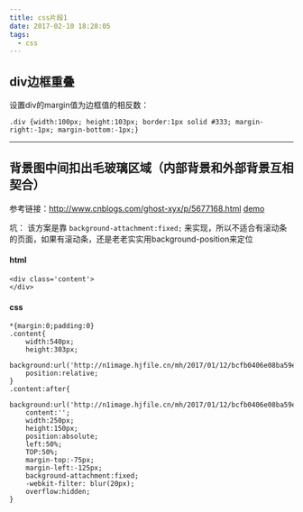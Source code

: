 ```yaml
---
title: css片段1
date: 2017-02-10 18:28:05
tags:
  - css
---
```


## div边框重叠

设置div的margin值为边框值的相反数：

    .div {width:100px; height:103px; border:1px solid #333; margin-right:-1px; margin-bottom:-1px;}


---

## 背景图中间扣出毛玻璃区域（内部背景和外部背景互相契合）

参考链接：http://www.cnblogs.com/ghost-xyx/p/5677168.html
[demo](https://darylxyx.github.io/Demo/blur/)

坑： 该方案是靠 ```background-attachment:fixed;``` 来实现，所以不适合有滚动条的页面，如果有滚动条，还是老老实实用background-position来定位

#### html

    <div class='content'>
    </div>


#### css

    *{margin:0;padding:0}
    .content{
        width:540px;
        height:303px;
        background:url('http://n1image.hjfile.cn/mh/2017/01/12/bcfb0406e08ba59e779316c20c373cf6.jpg');
        position:relative;
    }
    .content:after{
        background:url('http://n1image.hjfile.cn/mh/2017/01/12/bcfb0406e08ba59e779316c20c373cf6.jpg');
        content:'';
        width:250px;
        height:150px;
        position:absolute;
        left:50%;
        TOP:50%;
        margin-top:-75px;
        margin-left:-125px;
        background-attachment:fixed;
        -webkit-filter: blur(20px);
        overflow:hidden;
    }
